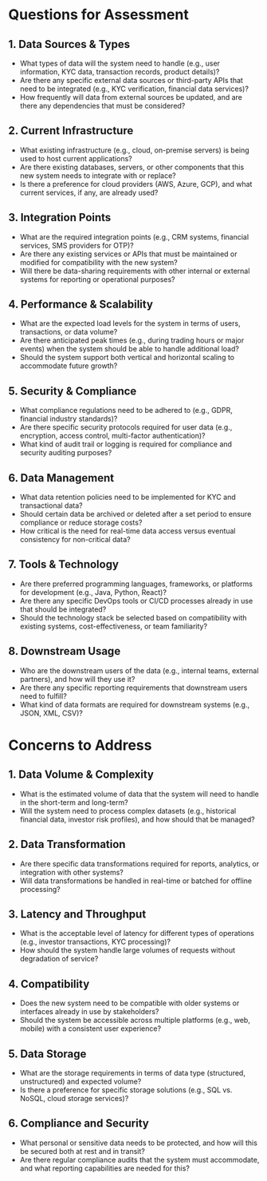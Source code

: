 # Questions for Assessment

## 1. Data Sources & Types
- What types of data will the system need to handle (e.g., user information, KYC data, transaction records, product details)?
- Are there any specific external data sources or third-party APIs that need to be integrated (e.g., KYC verification, financial data services)?
- How frequently will data from external sources be updated, and are there any dependencies that must be considered?

## 2. Current Infrastructure
- What existing infrastructure (e.g., cloud, on-premise servers) is being used to host current applications?
- Are there existing databases, servers, or other components that this new system needs to integrate with or replace?
- Is there a preference for cloud providers (AWS, Azure, GCP), and what current services, if any, are already used?

## 3. Integration Points
- What are the required integration points (e.g., CRM systems, financial services, SMS providers for OTP)?
- Are there any existing services or APIs that must be maintained or modified for compatibility with the new system?
- Will there be data-sharing requirements with other internal or external systems for reporting or operational purposes?

## 4. Performance & Scalability
- What are the expected load levels for the system in terms of users, transactions, or data volume?
- Are there anticipated peak times (e.g., during trading hours or major events) when the system should be able to handle additional load?
- Should the system support both vertical and horizontal scaling to accommodate future growth?

## 5. Security & Compliance
- What compliance regulations need to be adhered to (e.g., GDPR, financial industry standards)?
- Are there specific security protocols required for user data (e.g., encryption, access control, multi-factor authentication)?
- What kind of audit trail or logging is required for compliance and security auditing purposes?

## 6. Data Management
- What data retention policies need to be implemented for KYC and transactional data?
- Should certain data be archived or deleted after a set period to ensure compliance or reduce storage costs?
- How critical is the need for real-time data access versus eventual consistency for non-critical data?

## 7. Tools & Technology
- Are there preferred programming languages, frameworks, or platforms for development (e.g., Java, Python, React)?
- Are there any specific DevOps tools or CI/CD processes already in use that should be integrated?
- Should the technology stack be selected based on compatibility with existing systems, cost-effectiveness, or team familiarity?

## 8. Downstream Usage
- Who are the downstream users of the data (e.g., internal teams, external partners), and how will they use it?
- Are there any specific reporting requirements that downstream users need to fulfill?
- What kind of data formats are required for downstream systems (e.g., JSON, XML, CSV)?

# Concerns to Address

## 1. Data Volume & Complexity
- What is the estimated volume of data that the system will need to handle in the short-term and long-term?
- Will the system need to process complex datasets (e.g., historical financial data, investor risk profiles), and how should that be managed?

## 2. Data Transformation
- Are there specific data transformations required for reports, analytics, or integration with other systems?
- Will data transformations be handled in real-time or batched for offline processing?

## 3. Latency and Throughput
- What is the acceptable level of latency for different types of operations (e.g., investor transactions, KYC processing)?
- How should the system handle large volumes of requests without degradation of service?

## 4. Compatibility
- Does the new system need to be compatible with older systems or interfaces already in use by stakeholders?
- Should the system be accessible across multiple platforms (e.g., web, mobile) with a consistent user experience?

## 5. Data Storage
- What are the storage requirements in terms of data type (structured, unstructured) and expected volume?
- Is there a preference for specific storage solutions (e.g., SQL vs. NoSQL, cloud storage services)?

## 6. Compliance and Security
- What personal or sensitive data needs to be protected, and how will this be secured both at rest and in transit?
- Are there regular compliance audits that the system must accommodate, and what reporting capabilities are needed for this?
